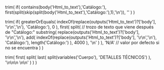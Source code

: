 trim(
    if(
        contains(body('Html_to_text'),'Catálogo:'),
        first(split(skip(split(body('Html_to_text'),'Catálogo:'),1),'\n')),
        ''
    )
)


trim(
  if(
    greaterOrEquals(
      indexOf(replace(outputs('Html_to_text')?['body'], '\r\n','\n'), 'Catálogo:'),
      0
    ),
    first(
      split(
        // trozo de texto que viene después de "Catálogo:"
        substring(
          replace(outputs('Html_to_text')?['body'], '\r\n','\n'),
          add(
            indexOf(replace(outputs('Html_to_text')?['body'], '\r\n','\n'), 'Catálogo:'),
            length('Catálogo:')
          ),
          4000
        ),
        '\n'
      )
    ),
    'N/A'   // valor por defecto si no se encuentra
  )
)

trim(
  first(
    split(
      last(
        split(variables('Cuerpo'), 'DETALLES TÉCNICOS')
      ),
      '\n\n\n \n\n'
    )
  )
)




